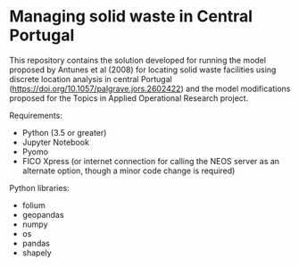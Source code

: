 # Managing solid waste in Central Portugal

This repository contains the solution developed for running the model proposed by Antunes et al (2008) for locating solid waste facilities using discrete location analysis in central Portugal (https://doi.org/10.1057/palgrave.jors.2602422) and the model modifications proposed for the Topics in Applied Operational Research project.

Requirements:
- Python (3.5 or greater)
- Jupyter Notebook
- Pyomo
- FICO Xpress (or internet connection for calling the NEOS server as an alternate option, though a minor code change is required)

Python libraries:
- folium
- geopandas
- numpy
- os
- pandas
- shapely
